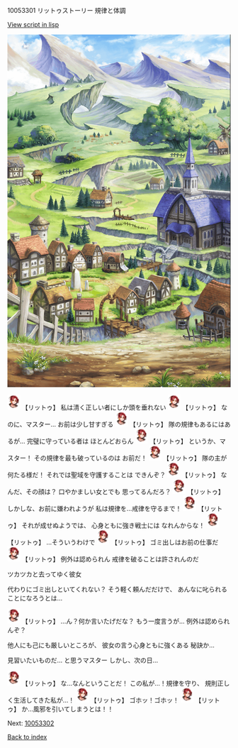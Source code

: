 10053301 リットゥストーリー 規律と体調

[View script in lisp](../scripts/10053301.txt)

![004_outland.png](../images/backgrounds/004_outland.png)

<img src="../images/units/100531.png" alt="100531.png" height="34"/>
【リットゥ】
私は清く正しい者にしか頭を垂れない

<img src="../images/units/100531.png" alt="100531.png" height="34"/>
【リットゥ】
なのに、マスター…
お前は少し甘すぎる

<img src="../images/units/100531.png" alt="100531.png" height="34"/>
【リットゥ】
隊の規律もあるにはあるが…
完璧に守っている者は
ほとんどおらん

<img src="../images/units/100531.png" alt="100531.png" height="34"/>
【リットゥ】
というか、マスター！
その規律を最も破っているのは
お前だ！

<img src="../images/units/100531.png" alt="100531.png" height="34"/>
【リットゥ】
隊の主が何たる様だ！
それでは聖域を守護することは
できんぞ？

<img src="../images/units/100531.png" alt="100531.png" height="34"/>
【リットゥ】
なんだ、その顔は？
口やかましい女とでも
思ってるんだろ？

<img src="../images/units/100531.png" alt="100531.png" height="34"/>
【リットゥ】
しかしな、お前に嫌われようが
私は規律を…戒律を守るまで！

<img src="../images/units/100531.png" alt="100531.png" height="34"/>
【リットゥ】
それが成せぬようでは、
心身ともに強き戦士には
なれんからな！

<img src="../images/units/100531.png" alt="100531.png" height="34"/>
【リットゥ】
…そういうわけで

<img src="../images/units/100531.png" alt="100531.png" height="34"/>
【リットゥ】
ゴミ出しはお前の仕事だ

<img src="../images/units/100531.png" alt="100531.png" height="34"/>
【リットゥ】
例外は認められん
戒律を破ることは許されんのだ

ツカツカと去ってゆく彼女

代わりにゴミ出しといてくれない？
そう軽く頼んだだけで、
あんなに叱られることになろうとは…

<img src="../images/units/100531.png" alt="100531.png" height="34"/>
【リットゥ】
…ん？何か言いたげだな？
もう一度言うが…
例外は認められんぞ？

他人にも己にも厳しいところが、
彼女の言う心身ともに強くある
秘訣か…

見習いたいものだ…
と思うマスター
しかし、次の日…

<img src="../images/units/100531.png" alt="100531.png" height="34"/>
【リットゥ】
な…なんということだ！
この私が…！規律を守り、
規則正しく生活してきた私が…！

<img src="../images/units/100531.png" alt="100531.png" height="34"/>
【リットゥ】
ゴホッ！ゴホッ！

<img src="../images/units/100531.png" alt="100531.png" height="34"/>
【リットゥ】
か…風邪を引いてしまうとは！！

Next: [10053302](10053302.md)

[Back to index](index.md)
